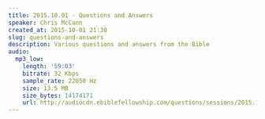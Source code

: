 ```yaml
---
title: 2015.10.01 - Questions and Answers
speaker: Chris McCann
created_at: 2015-10-01 21:30
slug: questions-and-answers
description: Various questions and answers from the Bible
audio:
  mp3_low:
    length: '59:03'
    bitrate: 32 Kbps
    sample_rate: 22050 Hz
    size: 13.5 MB
    size_bytes: 14174171
    url: http://audiocdn.ebiblefellowship.com/questions/sessions/2015.10.01_McCann_-_Questions_and_Answers.mp3
---
```

